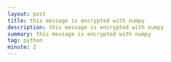 ```yaml
---
layout: post
title: this message is encrypted with numpy 
description: this message is encrypted with numpy 
summary: this message is encrypted with numpy 
tag: python
minute: 2
---
```


